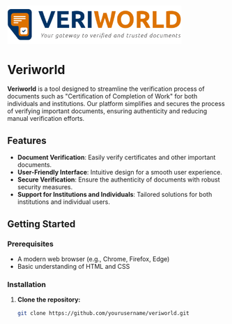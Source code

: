 <p ><a href="#" target="_blank"><img src="./assets/images/logo/logo.svg" width="400" alt="VeriWorld Logo"></a></p>

# Veriworld

**Veriworld** is a tool designed to streamline the verification process of documents such as "Certification of Completion of Work" for both individuals and institutions. Our platform simplifies and secures the process of verifying important documents, ensuring authenticity and reducing manual verification efforts.

## Features

- **Document Verification**: Easily verify certificates and other important documents.
- **User-Friendly Interface**: Intuitive design for a smooth user experience.
- **Secure Verification**: Ensure the authenticity of documents with robust security measures.
- **Support for Institutions and Individuals**: Tailored solutions for both institutions and individual users.

## Getting Started

### Prerequisites

- A modern web browser (e.g., Chrome, Firefox, Edge)
- Basic understanding of HTML and CSS

### Installation

1. **Clone the repository:**

   ```bash
   git clone https://github.com/yourusername/veriworld.git
   ```
